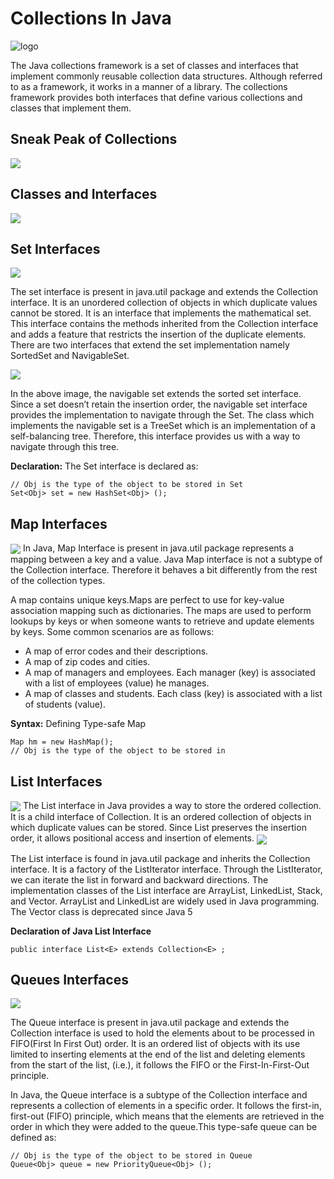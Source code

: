 # Collections In Java

![logo](Assests/Logo.webp)

The Java collections framework is a set of classes and interfaces that implement commonly reusable collection data structures. Although referred to as a framework, it works in a manner of a library. The collections framework provides both interfaces that define various collections and classes that implement them.
<br/>

## Sneak Peak of Collections
<img align="center" src="Assests/Flowchart.png">

## Classes and Interfaces
<img align="center" src="Assests/Framework.jpg">

## Set Interfaces
<img align="center" src="Assests/Sets.jpg" hight=10>

The set interface is present in java.util package and extends the Collection interface. It is an unordered collection of objects in which duplicate values cannot be stored. It is an interface that implements the mathematical set. This interface contains the methods inherited from the Collection interface and adds a feature that restricts the insertion of the duplicate elements. There are two interfaces that extend the set implementation namely SortedSet and NavigableSet.

<img align="center" src="Assests/SetFlow1.png">

In the above image, the navigable set extends the sorted set interface. Since a set doesn’t retain the insertion order, the navigable set interface provides the implementation to navigate through the Set. The class which implements the navigable set is a TreeSet which is an implementation of a self-balancing tree. Therefore, this interface provides us with a way to navigate through this tree.

**Declaration:** The Set interface is declared as:

```sudo
// Obj is the type of the object to be stored in Set 
Set<Obj> set = new HashSet<Obj> ();
```


## Map Interfaces
<img align="center" src="Assests/Maps.jpg">
In Java, Map Interface is present in java.util package represents a mapping between a key and a value. Java Map interface is not a subtype of the Collection interface. Therefore it behaves a bit differently from the rest of the collection types.

A map contains unique keys.Maps are perfect to use for key-value association mapping such as dictionaries. The maps are used to perform lookups by keys or when someone wants to retrieve and update elements by keys. Some common scenarios are as follows: 
- A map of error codes and their descriptions.
- A map of zip codes and cities.
- A map of managers and employees. Each manager (key) is associated with a list of employees (value) he manages.
- A map of classes and students. Each class (key) is associated with a list of students (value).

**Syntax:** Defining Type-safe Map
```sudo
Map hm = new HashMap(); 
// Obj is the type of the object to be stored in
```
## List Interfaces
<img align="center" src="Assests/Lists.jpg">
The List interface in Java provides a way to store the ordered collection. It is a child interface of Collection. It is an ordered collection of objects in which duplicate values can be stored. Since List preserves the insertion order, it allows positional access and insertion of elements.

<img align="center" src="Assests/ListFlow">

The List interface is found in java.util package and inherits the Collection interface. It is a factory of the ListIterator interface. Through the ListIterator, we can iterate the list in forward and backward directions. The implementation classes of the List interface are ArrayList, LinkedList, Stack, and Vector. ArrayList and LinkedList are widely used in Java programming. The Vector class is deprecated since Java 5

**Declaration of Java List Interface**
```sudo
public interface List<E> extends Collection<E> ;
```
## Queues Interfaces 
<img align="center" src="Assests/Queue.jpg">

The Queue interface is present in java.util package and extends the Collection interface is used to hold the elements about to be processed in FIFO(First In First Out) order. It is an ordered list of objects with its use limited to inserting elements at the end of the list and deleting elements from the start of the list, (i.e.), it follows the FIFO or the First-In-First-Out principle.

In Java, the Queue interface is a subtype of the Collection interface and represents a collection of elements in a specific order. It follows the first-in, first-out (FIFO) principle, which means that the elements are retrieved in the order in which they were added to the queue.This type-safe queue can be defined as:
```sudo
// Obj is the type of the object to be stored in Queue 
Queue<Obj> queue = new PriorityQueue<Obj> ();
```
